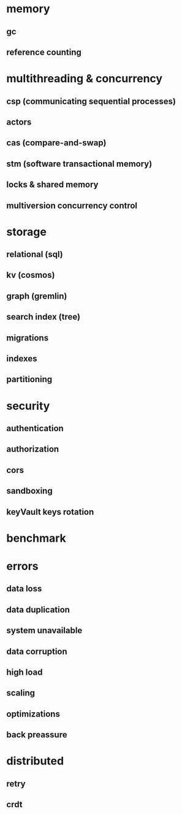 

# memory
  ## gc
  ## reference counting 
# multithreading & concurrency
  ## csp (communicating sequential processes)
  ## actors
  ## cas (compare-and-swap)
  ## stm (software transactional memory)
  ## locks & shared memory
  ## multiversion concurrency control
# storage
  ## relational (sql)
  ## kv (cosmos)
  ## graph (gremlin)
  ## search index (tree)
  ## migrations
  ## indexes
  ## partitioning
# security
  ## authentication
  ## authorization
  ## cors
  ## sandboxing
  ## keyVault keys rotation
# benchmark
# errors
  ## data loss
  ## data duplication
  ## system unavailable
  ## data corruption
## high load
  ## scaling
  ## optimizations
  ## back preassure
# distributed
  ## retry
  ## crdt
 
